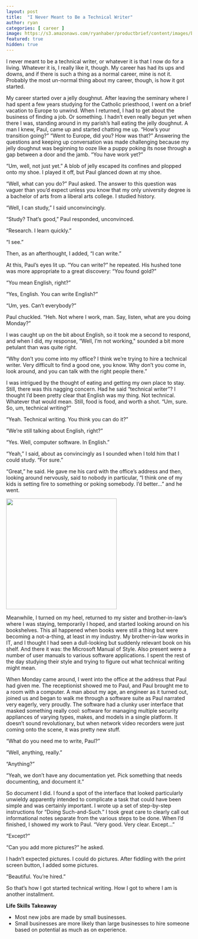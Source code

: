 ```yaml
---
layout: post
title:  "I Never Meant to Be a Technical Writer"
author: ryan
categories: [ career ]
image: https://s3.amazonaws.com/ryanhaber/productbrief/content/images/bigstock-Homemade-Sugary-Paczki-Donut-116836508.jpg
featured: true
hidden: true
---
```


I never meant to be a technical writer, or whatever it is that I now do for a living. Whatever it is, I really like it, though. My career has had its ups and downs, and if there is such a thing as a normal career, mine is not it. Probably the most un-normal thing about my career, though, is how it got started.

My career started over a jelly doughnut. After leaving the seminary where I had spent a few years studying for the Catholic priesthood, I went on a brief vacation to Europe to unwind. When I returned, I had to get about the business of finding a job. Or something. I hadn’t even really begun yet when there I was, standing around in my parish’s hall eating the jelly doughnut. A man I knew, Paul, came up and started chatting me up. “How’s your transition going?” “Went to Europe, did you? How was that?” Answering the questions and keeping up conversation was made challenging because my jelly doughnut was beginning to ooze like a puppy poking its nose through a gap between a door and the jamb. “You have work yet?”

“Um, well, not just yet.” A blob of jelly escaped its confines and plopped onto my shoe. I played it off, but Paul glanced down at my shoe.

“Well, what can you do?” Paul asked. The answer to this question was vaguer than you’d expect unless you know that my only university degree is a bachelor of arts from a liberal arts college. I studied history.

“Well, I can study,” I said unconvincingly.

“Study? That’s good,” Paul responded, unconvinced.

“Research. I learn quickly.”

“I see.”

Then, as an afterthought, I added, “I can write.”

At this, Paul’s eyes lit up. “You can write?” he repeated. His hushed tone was more appropriate to a great discovery: “You found gold?”

“You mean English, right?”

“Yes, English. You can write English?”

“Um, yes. Can’t everybody?”

Paul chuckled. “Heh. Not where I work, man. Say, listen, what are you doing Monday?”

I was caught up on the bit about English, so it took me a second to respond, and when I did, my response, “Well, I’m not working," sounded a bit more petulant than was quite right.

“Why don’t you come into my office? I think we’re trying to hire a technical writer. Very difficult to find a good one, you know. Why don’t you come in, look around, and you can talk with the right people there.”

I was intrigued by the thought of eating and getting my own place to stay. Still, there was this nagging concern. Had he said “technical writer”? I thought I’d been pretty clear that English was my thing. Not technical. Whatever that would mean. Still, food is food, and worth a shot. “Um, sure. So, um, technical writing?”

“Yeah. Technical writing. You think you can do it?”

“We’re still talking about English, right?”

“Yes. Well, computer software. In English.”

“Yeah,” I said, about as convincingly as I sounded when I told him that I could study. “For sure.”

“Great,” he said. He gave me his card with the office’s address and then, looking around nervously, said to nobody in particular, “I think one of my kids is setting fire to something or poking somebody. I’d better…” and he went.

<img class="center" src="https://s3.amazonaws.com/ryanhaber/productbrief/content/images/microsoft-manual-of-style-original-imadaqnxubcthhtg.jpg" style="width:300px;margin-right: auto; margin-left: auto"/>

Meanwhile, I turned on my heel, returned to my sister and brother-in-law’s where I was staying, temporarily I hoped, and started looking around on his bookshelves. This all happened when books were still a thing but were becoming a not-a-thing, at least in my industry. My brother-in-law works in IT, and I thought I had seen a dull-looking but suddenly relevant book on his shelf. And there it was: the Microsoft Manual of Style. Also present were a number of user manuals to various software applications. I spent the rest of the day studying their style and trying to figure out what technical writing might mean.

When Monday came around, I went into the office at the address that Paul had given me. The receptionist showed me to Paul, and Paul brought me to a room with a computer. A man about my age, an engineer as it turned out, joined us and began to walk me through a software suite as Paul narrated very eagerly, very proudly. The software had a clunky user interface that masked something really cool: software for managing multiple security appliances of varying types, makes, and models in a single platform. It doesn’t sound revolutionary, but when network video recorders were just coming onto the scene, it was pretty new stuff.

“What do you need me to write, Paul?”

“Well, anything, really.”

“Anything?”

“Yeah, we don’t have any documentation yet. Pick something that needs documenting, and document it.”

So document I did. I found a spot of the interface that looked particularly unwieldy apparently intended to complicate a task that could have been simple and was certainly important. I wrote up a set of step-by-step instructions for “Doing Such-and-Such.” I took great care to clearly call out informational notes separate from the various steps to be done. When I’d finished, I showed my work to Paul. “Very good. Very clear. Except…”

“Except?”

“Can you add more pictures?” he asked.

I hadn’t expected pictures. I could do pictures. After fiddling with the print screen button, I added some pictures.

“Beautiful. You’re hired.”

So that’s how I got started technical writing. How I got to where I am is another installment.

**Life Skills Takeaway**

* Most new jobs are made by small businesses.
* Small businesses are more likely than large businesses to hire someone based on potential as much as on experience.